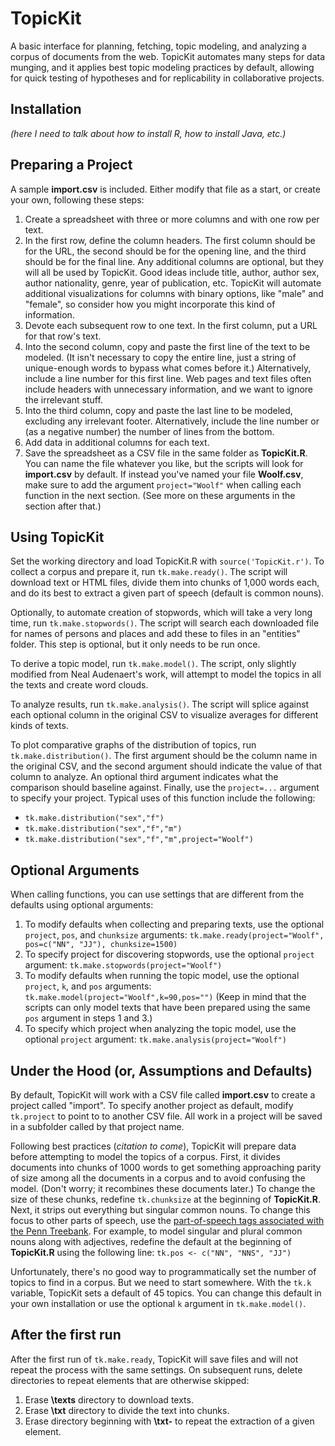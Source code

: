 # TopicKit
A basic interface for planning, fetching, topic modeling, and analyzing a corpus of documents from the web. TopicKit automates many steps for data munging, and it applies best topic modeling practices by default, allowing for quick testing of hypotheses and for replicability in collaborative projects.

## Installation
*(here I need to talk about how to install R, how to install Java, etc.)*

## Preparing a Project
A sample **import.csv** is included. Either modify that file as a start, or create your own, following these steps:

1. Create a spreadsheet with three or more columns and with one row per text.
2. In the first row, define the column headers. The first column should be for the URL, the second should be for the opening line, and the third should be for the final line. Any additional columns are optional, but they will all be used by TopicKit. Good ideas include title, author, author sex, author nationality, genre, year of publication, etc. TopicKit will automate additional visualizations for columns with binary options, like "male" and "female", so consider how you might incorporate this kind of information.
3. Devote each subsequent row to one text. In the first column, put a URL for that row's text.
4. Into the second column, copy and paste the first line of the text to be modeled. (It isn't necessary to copy the entire line, just a string of unique-enough words to bypass what comes before it.) Alternatively, include a line number for this first line. Web pages and text files often include headers with unnecessary information, and we want to ignore the irrelevant stuff.
5. Into the third column, copy and paste the last line to be modeled, excluding any irrelevant footer. Alternatively, include the line number or (as a negative number) the number of lines from the bottom.
6. Add data in additional columns for each text.
7. Save the spreadsheet as a CSV file in the same folder as **TopicKit.R**. You can name the file whatever you like, but the scripts will look for **import.csv** by default. If instead you've named your file **Woolf.csv**, make sure to add the argument `project="Woolf"` when calling each function in the next section. (See more on these arguments in the section after that.)

## Using TopicKit
Set the working directory and load TopicKit.R with `source('TopicKit.r')`. To collect a corpus and prepare it, run `tk.make.ready()`. The script will download text or HTML files, divide them into chunks of 1,000 words each, and do its best to extract a given part of speech (default is common nouns).

Optionally, to automate creation of stopwords, which will take a very long time, run `tk.make.stopwords()`. The script will search each downloaded file for names of persons and places and add these to files in an "entities" folder. This step is optional, but it only needs to be run once.

To derive a topic model, run `tk.make.model()`. The script, only slightly modified from Neal Audenaert's work, will attempt to model the topics in all the texts and create word clouds.

To analyze results, run `tk.make.analysis()`. The script will splice against each optional column in the original CSV to visualize averages for different kinds of texts.

To plot comparative graphs of the distribution of topics, run `tk.make.distribution()`. The first argument should be the column name in the original CSV, and the second argument should indicate the value of that column to analyze. An optional third argument indicates what the comparison should baseline against. Finally, use the `project=...` argument to specify your project. Typical uses of this function include the following:
- `tk.make.distribution("sex","f")`
- `tk.make.distribution("sex","f","m")`
- `tk.make.distribution("sex","f","m",project="Woolf")`

## Optional Arguments
When calling functions, you can use settings that are different from the defaults using optional arguments:

1. To modify defaults when collecting and preparing texts, use the optional `project`, `pos`, and `chunksize` arguments: `tk.make.ready(project="Woolf", pos=c("NN", "JJ"), chunksize=1500)`
2. To specify project for discovering stopwords, use the optional `project` argument: `tk.make.stopwords(project="Woolf")`
3. To modify defaults when running the topic model, use the optional `project`, `k`, and `pos` arguments: `tk.make.model(project="Woolf",k=90,pos="")` (Keep in mind that the scripts can only model texts that have been prepared using the same `pos` argument in steps 1 and 3.)
4. To specify which project when analyzing the topic model, use the optional `project` argument: `tk.make.analysis(project="Woolf")`

## Under the Hood (or, Assumptions and Defaults)
By default, TopicKit will work with a CSV file called **import.csv** to create a project called "import". To specify another project as default, modify `tk.project` to point to to another CSV file. All work in a project will be saved in a subfolder called by that project name.

Following best practices (*citation to come*), TopicKit will prepare data before attempting to model the topics of a corpus. First, it divides documents into chunks of 1000 words to get something approaching parity of size among all the documents in a corpus and to avoid confusing the model. (Don't worry; it recombines these documents later.) To change the size of these chunks, redefine `tk.chunksize` at the beginning of **TopicKit.R**. Next, it strips out everything but singular common nouns. To change this focus to other parts of speech, use the [part-of-speech tags associated with the Penn Treebank](http://www.ling.upenn.edu/courses/Fall_2003/ling001/penn_treebank_pos.html). For example, to model singular and plural common nouns along with adjectives, redefine the default at the beginning of **TopicKit.R** using the following line: `tk.pos <- c("NN", "NNS", "JJ")`

Unfortunately, there's no good way to programmatically set the number of topics to find in a corpus. But we need to start somewhere. With the `tk.k` variable, TopicKit sets a default of 45 topics. You can change this default in your own installation or use the optional `k` argument in `tk.make.model()`.

## After the first run
After the first run of `tk.make.ready`, TopicKit will save files and will not repeat the process with the same settings. On subsequent runs, delete directories to repeat elements that are otherwise skipped:

1. Erase **\texts** directory to download texts.
2. Erase **\txt** directory to divide the text into chunks.
3. Erase directory beginning with **\txt-** to repeat the extraction of a given element.
